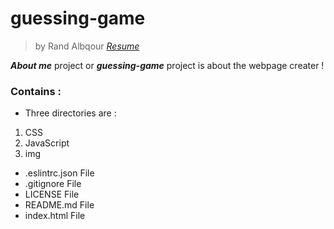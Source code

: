 # guessing-game
 > by Rand Albqour *[Resume](https://docs.google.com/document/d/1bG2mfvPs_5_iwDhFwgwy0apPQYfdZw3BxBkdOTENFmU/edit#heading=h.sbziogryzzql)*

***About me*** project or ***guessing-game*** project is about the webpage creater ! 
### Contains :
- Three directories are :
1. CSS  
2. JavaScript
3. img 
-  .eslintrc.json File
- .gitignore File
- LICENSE File
-  README.md File
- index.html File
